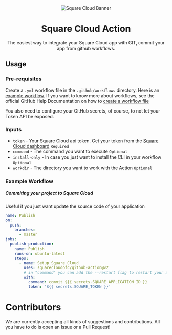 <div align="center">
  <img alt="Square Cloud Banner" src="https://cdn.squarecloud.app/png/github-readme.png">
</div>

<h1 align="center">Square Cloud Action</h1>

<p align="center">The easiest way to integrate your Square Cloud app with GIT, commit your app from github workflows.</p>

## Usage

### Pre-requisites

Create a `.yml` workflow file in the `.github/workflows` directory.
Here is an [example workflow](#example-workflow).
If you want to know more about workflows, see the official GitHub Help Documentation on how to [create a workflow file](https://docs.github.com/en/actions/using-workflows#creating-a-workflow-file)

You also need to configure your GitHub secrets, of course, to not let your Token API be exposed.

### Inputs

- `token` - Your Square Cloud api token. Get your token from the [Square Cloud dashboard](https://squarecloud.app/dashboard) `Required`
- `command` - The command you want to execute `Optional`
- `install-only` - In case you just want to install the CLI in your workflow `Optional`
- `workdir` - The directory you want to work with the Action `Optional`

### Example Workflow

##### Commiting your project to Square Cloud

Useful if you just want update the source code of your application

```yml
name: Publish
on:
  push:
    branches:
      - master
jobs:
  publish-production:
    name: Publish
    runs-on: ubuntu-latest
    steps:
      - name: Setup Square Cloud
        uses: squarecloudofc/github-action@v2
        # in "command" you can add the --restart flag to restart your application after the commit
        with:
          command: commit ${{ secrets.SQUARE_APPLICATION_ID }}
          token: '${{ secrets.SQUARE_TOKEN }}'

```

# Contributors

We are currently accepting all kinds of suggestions and contributions. All you have to do is open an Issue or a Pull Request!
